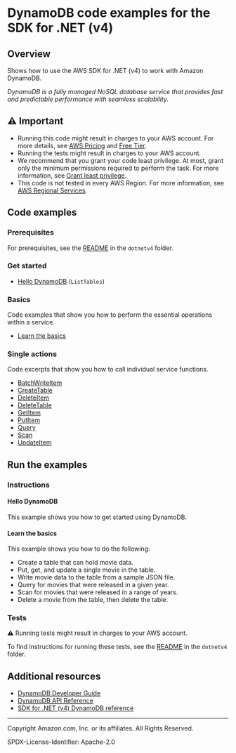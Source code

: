# DynamoDB code examples for the SDK for .NET (v4)

## Overview

Shows how to use the AWS SDK for .NET (v4) to work with Amazon DynamoDB.

<!--custom.overview.start-->
<!--custom.overview.end-->

_DynamoDB is a fully managed NoSQL database service that provides fast and predictable performance with seamless scalability._

## ⚠ Important

* Running this code might result in charges to your AWS account. For more details, see [AWS Pricing](https://aws.amazon.com/pricing/) and [Free Tier](https://aws.amazon.com/free/).
* Running the tests might result in charges to your AWS account.
* We recommend that you grant your code least privilege. At most, grant only the minimum permissions required to perform the task. For more information, see [Grant least privilege](https://docs.aws.amazon.com/IAM/latest/UserGuide/best-practices.html#grant-least-privilege).
* This code is not tested in every AWS Region. For more information, see [AWS Regional Services](https://aws.amazon.com/about-aws/global-infrastructure/regional-product-services).

<!--custom.important.start-->
<!--custom.important.end-->

## Code examples

### Prerequisites

For prerequisites, see the [README](../README.md#Prerequisites) in the `dotnetv4` folder.


<!--custom.prerequisites.start-->
<!--custom.prerequisites.end-->

### Get started

- [Hello DynamoDB](Actions/HelloDynamoDB.cs#L4) (`ListTables`)


### Basics

Code examples that show you how to perform the essential operations within a service.

- [Learn the basics](Scenarios/DynamoDB_Basics/DynamoDbBasics.cs)


### Single actions

Code excerpts that show you how to call individual service functions.

- [BatchWriteItem](Actions/DynamoDbWrapper.cs#L277)
- [CreateTable](Actions/DynamoDbWrapper.cs#L27)
- [DeleteItem](Actions/DynamoDbWrapper.cs#L366)
- [DeleteTable](Actions/DynamoDbWrapper.cs#L552)
- [GetItem](Actions/DynamoDbWrapper.cs#L229)
- [PutItem](Actions/DynamoDbWrapper.cs#L115)
- [Query](Actions/DynamoDbWrapper.cs#L413)
- [Scan](Actions/DynamoDbWrapper.cs#L487)
- [UpdateItem](Actions/DynamoDbWrapper.cs#L162)


<!--custom.examples.start-->
<!--custom.examples.end-->

## Run the examples

### Instructions


<!--custom.instructions.start-->
<!--custom.instructions.end-->

#### Hello DynamoDB

This example shows you how to get started using DynamoDB.


#### Learn the basics

This example shows you how to do the following:

- Create a table that can hold movie data.
- Put, get, and update a single movie in the table.
- Write movie data to the table from a sample JSON file.
- Query for movies that were released in a given year.
- Scan for movies that were released in a range of years.
- Delete a movie from the table, then delete the table.

<!--custom.basic_prereqs.dynamodb_Scenario_GettingStartedMovies.start-->
<!--custom.basic_prereqs.dynamodb_Scenario_GettingStartedMovies.end-->


<!--custom.basics.dynamodb_Scenario_GettingStartedMovies.start-->
<!--custom.basics.dynamodb_Scenario_GettingStartedMovies.end-->


### Tests

⚠ Running tests might result in charges to your AWS account.


To find instructions for running these tests, see the [README](../README.md#Tests)
in the `dotnetv4` folder.



<!--custom.tests.start-->
<!--custom.tests.end-->

## Additional resources

- [DynamoDB Developer Guide](https://docs.aws.amazon.com/amazondynamodb/latest/developerguide/Introduction.html)
- [DynamoDB API Reference](https://docs.aws.amazon.com/amazondynamodb/latest/APIReference/Welcome.html)
- [SDK for .NET (v4) DynamoDB reference](https://docs.aws.amazon.com/sdkfornet/v4/apidocs/items/Dynamodb/NDynamodb.html)

<!--custom.resources.start-->
<!--custom.resources.end-->

---

Copyright Amazon.com, Inc. or its affiliates. All Rights Reserved.

SPDX-License-Identifier: Apache-2.0
